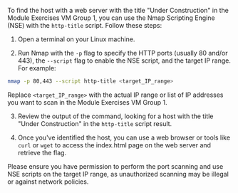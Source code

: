 To find the host with a web server with the title "Under Construction" in the Module Exercises VM Group 1, you can use the Nmap Scripting Engine (NSE) with the `http-title` script. Follow these steps:

1. Open a terminal on your Linux machine.

2. Run Nmap with the `-p` flag to specify the HTTP ports (usually 80 and/or 443), the `--script` flag to enable the NSE script, and the target IP range. For example:

```bash
nmap -p 80,443 --script http-title <target_IP_range>
```

Replace `<target_IP_range>` with the actual IP range or list of IP addresses you want to scan in the Module Exercises VM Group 1.

3. Review the output of the command, looking for a host with the title "Under Construction" in the `http-title` script result.

4. Once you've identified the host, you can use a web browser or tools like `curl` or `wget` to access the index.html page on the web server and retrieve the flag.

Please ensure you have permission to perform the port scanning and use NSE scripts on the target IP range, as unauthorized scanning may be illegal or against network policies.